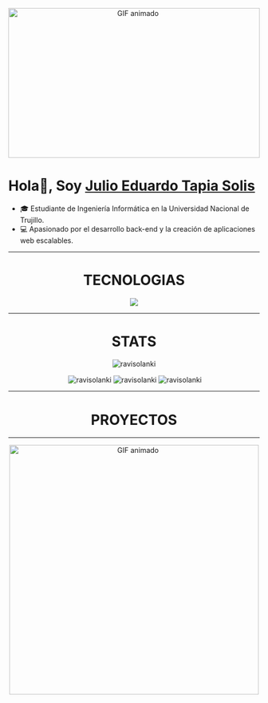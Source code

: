 <p align="center">
  <img src="https://i.gifer.com/xK.gif" alt="GIF animado" width="100%" height="300">
</p>


# Hola👋, Soy [Julio Eduardo Tapia Solis](https://github.com/EduardoTS04)



- 🎓 Estudiante de Ingeniería Informática en la Universidad Nacional de Trujillo.
- 💻 Apasionado por el desarrollo back-end y la creación de aplicaciones web escalables.


---

<h1 align="center">TECNOLOGIAS</h1>

<p align="center">
    <img src="https://skillicons.dev/icons?i=cpp,java,mysql,py,wordpress,vscode,django" />
</p>

---

<h1 align="center">STATS</h1>

<p align="center"> <img src="https://komarev.com/ghpvc/?username=EduardoTS04" alt="ravisolanki" /> </p>

<p align="center">&nbsp;<img align="center" src="https://github-readme-stats.vercel.app/api?username=EduardoTS04&theme=gotham&show_icons=true" alt="ravisolanki" />

<img align="center" src="http://github-readme-streak-stats.herokuapp.com?user=EduardoTS04&theme=gotham&hide_border=true&date_format=M%20j%5B%2C%20Y%5D" alt="ravisolanki" />
<img align="center" src="https://github-readme-stats.vercel.app/api/top-langs/?username=EduardoTS04&layout=default&theme=gotham&hide=html&hide_border=true&card_width=330" alt="ravisolanki" /></p>



---

<h1 align="center">PROYECTOS</h1>

---

<p align="center"><img src="https://i.gifer.com/79Q7.gif" alt="GIF animado" width="500"></p>



